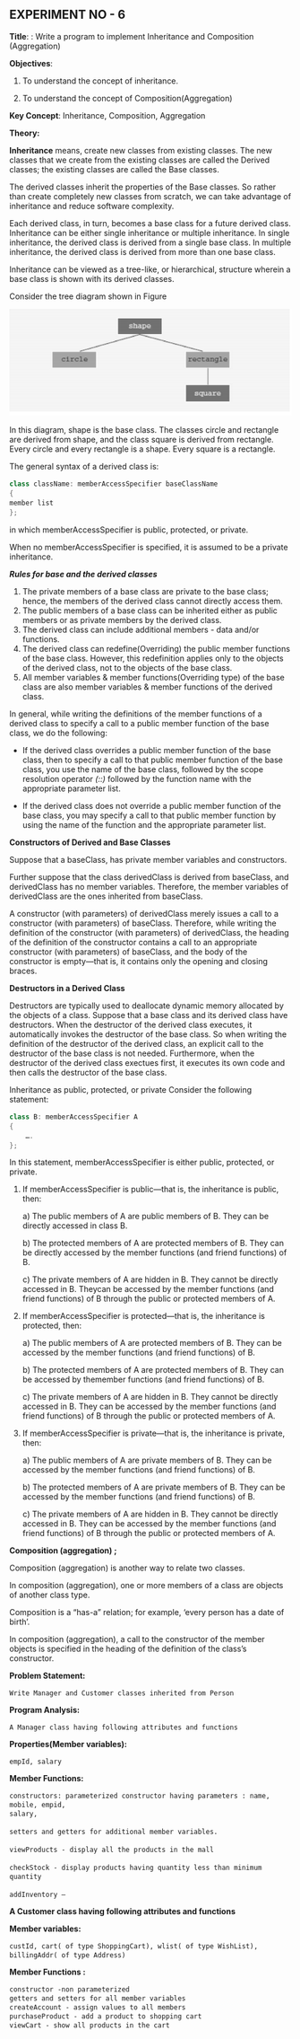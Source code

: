 ## EXPERIMENT NO - 6

**Title**: : Write a program to implement Inheritance and Composition (Aggregation)

**Objectives**:

1. To understand the concept of inheritance.

2. To understand the concept of Composition(Aggregation)

**Key Concept**: Inheritance, Composition, Aggregation

**Theory:**

**Inheritance** means, create new classes from existing classes. The new classes that we
create from the existing classes are called the Derived classes; the existing classes are called the Base classes.

The derived classes inherit the properties of the Base classes. So rather than create
completely new classes from scratch, we can take advantage of inheritance and reduce software
complexity.

Each derived class, in turn, becomes a base class for a future derived class. Inheritance
can be either single inheritance or multiple inheritance. In single inheritance, the derived class is derived from a single base class. In multiple inheritance, the derived class is derived from more than one base class.

Inheritance can be viewed as a tree-like, or hierarchical, structure wherein a base class is
shown with its derived classes.

Consider the tree diagram shown in Figure

![Flowchart](flowchart.png)

In this diagram, shape is the base class. The classes circle and rectangle are derived from shape, and the class square is derived from rectangle. Every circle and every rectangle is a shape. Every square is a rectangle.

The general syntax of a derived class is:

```c++
class className: memberAccessSpecifier baseClassName
{
member list
};
```

in which memberAccessSpecifier is public, protected, or private.

When no memberAccessSpecifier is specified, it is assumed to be a private inheritance.

_**Rules for base and the derived classes**_

1. The private members of a base class are private to the base class; hence, the members of
   the derived class cannot directly access them.
2. The public members of a base class can be inherited either as public members or as
   private members by the derived class.
3. The derived class can include additional members - data and/or functions.
4. The derived class can redefine(Overriding) the public member functions of the base class.
   However, this redefinition applies only to the objects of the derived class, not to the
   objects of the base class.
5. All member variables & member functions(Overriding type) of the base class are also
   member variables & member functions of the derived class.

In general, while writing the definitions of the member functions of a derived class to specify a call to a public member function of the base class, we do the following:

- If the derived class overrides a public member function of the base class, then to specify a call to that public member function of the base class, you use the name of the base class, followed by the scope resolution operator _(::)_ followed by the function name with the appropriate parameter list.

- If the derived class does not override a public member function of the base class, you may specify a call to that public member function by using the name of the function and the appropriate parameter list.

**Constructors of Derived and Base Classes**

Suppose that a baseClass, has private member variables and constructors.

Further suppose that the class derivedClass is derived from baseClass, and derivedClass has no member variables. Therefore, the member variables of derivedClass are the ones inherited from baseClass.

A constructor (with parameters) of derivedClass merely issues a call to a constructor (with
parameters) of baseClass. Therefore, while writing the definition of the constructor (with
parameters) of derivedClass, the heading of the definition of the constructor contains a call to an
appropriate constructor (with parameters) of baseClass, and the body of the constructor is
empty—that is, it contains only the opening and closing braces.

**Destructors in a Derived Class**

Destructors are typically used to deallocate dynamic memory allocated by the objects of
a class. Suppose that a base class and its derived class have destructors. When the destructor of
the derived class executes, it automatically invokes the destructor of the base class. So when
writing the definition of the destructor of the derived class, an explicit call to the destructor of
the base class is not needed. Furthermore, when the destructor of the derived class exectues
first, it executes its own code and then calls the destructor of the base class.

Inheritance as public, protected, or private Consider the following statement:

```c++
class B: memberAccessSpecifier A
{
    ….
};
```

In this statement, memberAccessSpecifier is either public, protected, or private.

1. If memberAccessSpecifier is public—that is, the inheritance is public, then:

   a) The public members of A are public members of B. They can be directly accessed in class B.

   b) The protected members of A are protected members of B. They can be directly accessed
   by the member functions (and friend functions) of B.

   c) The private members of A are hidden in B. They cannot be directly accessed in B. Theycan be accessed by the member functions (and friend functions) of B through the public or protected members of A.

2. If memberAccessSpecifier is protected—that is, the inheritance is protected, then:

   a) The public members of A are protected members of B. They can be accessed by the
   member functions (and friend functions) of B.

   b) The protected members of A are protected members of B. They can be accessed by
   themember functions (and friend functions) of B.

   c) The private members of A are hidden in B. They cannot be directly accessed in B. They can be accessed by the member functions (and friend functions) of B through the public or protected members of A.

3. If memberAccessSpecifier is private—that is, the inheritance is private, then:

   a) The public members of A are private members of B. They can be accessed by the
   member functions (and friend functions) of B.

   b) The protected members of A are private members of B. They can be accessed by the
   member functions (and friend functions) of B.

   c) The private members of A are hidden in B. They cannot be directly accessed in B. They can be accessed by the member functions (and friend functions) of B through the public or protected members of A.

**Composition (aggregation) ;**

Composition (aggregation) is another way to relate two classes.

In composition (aggregation), one or more members of a class are objects of another class type.

Composition is a “has-a” relation; for example, ‘every person has a date of birth’.

In composition (aggregation), a call to the constructor of the member objects is specified in the heading of the definition of the class’s constructor.

**Problem Statement:**

    Write Manager and Customer classes inherited from Person

**Program Analysis:**

    A Manager class having following attributes and functions

**Properties(Member variables):**

    empId, salary

**Member Functions:**

    constructors: parameterized constructor having parameters : name, mobile, empid,
    salary,

    setters and getters for additional member variables.

    viewProducts - display all the products in the mall

    checkStock - display products having quantity less than minimum quantity

    addInventory –

**A Customer class having following attributes and functions**

**Member variables:**

    custId, cart( of type ShoppingCart), wlist( of type WishList), billingAddr( of type Address)

**Member Functions :**

    constructor -non parameterized
    getters and setters for all member variables
    createAccount - assign values to all members
    purchaseProduct - add a product to shopping cart
    viewCart - show all products in the cart
